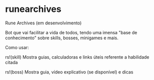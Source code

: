 # runearchives
Rune Archives (em desenvolvimento)

Bot que vai facilitar a vida de todos, tendo uma imensa "base de conhecimento" sobre skills, bosses, minigames e mais.

Como usar:

rs!(skill)
Mostra guias, calculadoras e links úteis referente a habilidade citada

rs!(boss)
Mostra guia, vídeo explicativo (se disponível) e dicas